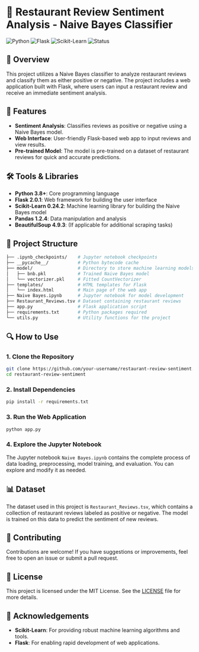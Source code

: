 # 🍴 Restaurant Review Sentiment Analysis - Naive Bayes Classifier

![Python](https://img.shields.io/badge/Python-3.8%2B-blue.svg) ![Flask](https://img.shields.io/badge/Flask-2.0.1-lightgrey.svg) ![Scikit-Learn](https://img.shields.io/badge/Scikit--Learn-0.24.2-orange.svg) ![Status](https://img.shields.io/badge/Status-Completed-success.svg)

## 📌 Overview

This project utilizes a Naive Bayes classifier to analyze restaurant reviews and classify them as either positive or negative. The project includes a web application built with Flask, where users can input a restaurant review and receive an immediate sentiment analysis.

## 🚀 Features

- **Sentiment Analysis**: Classifies reviews as positive or negative using a Naive Bayes model.
- **Web Interface**: User-friendly Flask-based web app to input reviews and view results.
- **Pre-trained Model**: The model is pre-trained on a dataset of restaurant reviews for quick and accurate predictions.

## 🛠️ Tools & Libraries

- **Python 3.8+**: Core programming language
- **Flask 2.0.1**: Web framework for building the user interface
- **Scikit-Learn 0.24.2**: Machine learning library for building the Naive Bayes model
- **Pandas 1.2.4**: Data manipulation and analysis
- **BeautifulSoup 4.9.3**: (If applicable for additional scraping tasks)

## 📁 Project Structure

```bash
├── .ipynb_checkpoints/    # Jupyter notebook checkpoints
├── __pycache__/           # Python bytecode cache
├── model/                 # Directory to store machine learning models
│   ├── bnb.pkl            # Trained Naive Bayes model
│   └── vectorizer.pkl     # Fitted CountVectorizer
├── templates/             # HTML templates for Flask
│   └── index.html         # Main page of the web app
├── Naive Bayes.ipynb      # Jupyter notebook for model development
├── Restaurant_Reviews.tsv # Dataset containing restaurant reviews
├── app.py                 # Flask application script
├── requirements.txt       # Python packages required
└── utils.py               # Utility functions for the project
```
## 🔍 How to Use

### 1. Clone the Repository

```bash
git clone https://github.com/your-username/restaurant-review-sentiment.git
cd restaurant-review-sentiment
```

### 2. Install Dependencies

```bash
pip install -r requirements.txt
```

### 3. Run the Web Application

```bash
python app.py
```

### 4. Explore the Jupyter Notebook

The Jupyter notebook `Naive Bayes.ipynb` contains the complete process of data loading, preprocessing, model training, and evaluation. You can explore and modify it as needed.

## 📊 Dataset

The dataset used in this project is `Restaurant_Reviews.tsv`, which contains a collection of restaurant reviews labeled as positive or negative. The model is trained on this data to predict the sentiment of new reviews.

## 🌟 Contributing

Contributions are welcome! If you have suggestions or improvements, feel free to open an issue or submit a pull request.

## 📝 License

This project is licensed under the MIT License. See the [LICENSE](LICENSE) file for more details.

## 🤝 Acknowledgements

- **Scikit-Learn**: For providing robust machine learning algorithms and tools.
- **Flask**: For enabling rapid development of web applications.

